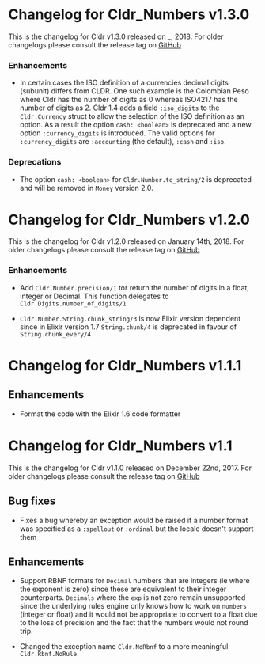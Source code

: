 # Changelog for Cldr_Numbers v1.3.0

This is the changelog for Cldr v1.3.0 released on _, 2018.  For older changelogs please consult the release tag on [GitHub](https://github.com/kipcole9/cldr_numbers/tags)

### Enhancements

* In certain cases the ISO definition of a currencies decimal digits (subunit) differs from CLDR. One such example is the Colombian Peso where Cldr has the number of digits as 0 whereas ISO4217 has the number of digits as 2.  Cldr 1.4 adds a field `:iso_digits` to the `Cldr.Currency` struct to allow the selection of the ISO definition as an option.  As a result the option `cash: <boolean>` is deprecated and a new option `:currency_digits` is introduced.  The valid options for `:currency_digits` are `:accounting` (the default), `:cash` and `:iso`.

### Deprecations

* The option `cash: <boolean>` for `Cldr.Number.to_string/2` is deprecated and will be removed in `Money` version 2.0.

# Changelog for Cldr_Numbers v1.2.0

This is the changelog for Cldr v1.2.0 released on January 14th, 2018.  For older changelogs please consult the release tag on [GitHub](https://github.com/kipcole9/cldr_numbers/tags)

### Enhancements

* Add `Cldr.Number.precision/1` tor return the number of digits in a float, integer or Decimal.  This function delegates to `Cldr.Digits.number_of_digits/1`

* `Cldr.Number.String.chunk_string/3` is now Elixir version dependent since in Elixir version 1.7 `String.chunk/4` is deprecated in favour of `String.chunk_every/4`

# Changelog for Cldr_Numbers v1.1.1

## Enhancements

* Format the code with the Elixir 1.6 code formatter

# Changelog for Cldr_Numbers v1.1

This is the changelog for Cldr v1.1.0 released on December 22nd, 2017.  For older changelogs please consult the release tag on [GitHub](https://github.com/kipcole9/cldr_numbers/tags)

## Bug fixes

* Fixes a bug whereby an exception would be raised if a number format was specified as a `:spellout` or `:ordinal` but the locale doesn't support them

## Enhancements

* Support RBNF formats for `Decimal` numbers that are integers (ie where the exponent is zero) since these are equivalent to their integer counterparts.  `Decimals` where the `exp` is not zero remain unsupported since the underlying rules engine only knows how to work on `numbers` (integer or float) and it would not be appropriate to convert to a float due to the loss of precision and the fact that the numbers would not round trip.

* Changed the exception name `Cldr.NoRbnf` to a more meaningful `Cldr.Rbnf.NoRule`
